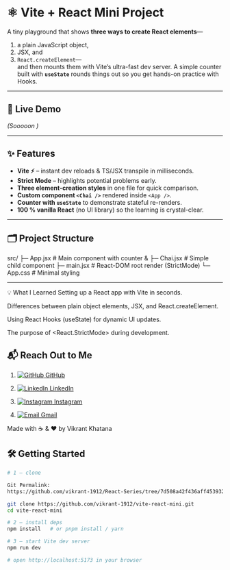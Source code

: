 # ⚛️ Vite + React Mini Project

A tiny playground that shows **three ways to create React elements**—  
1. a plain JavaScript object,  
2. JSX, and  
3. `React.createElement`—  
and then mounts them with Vite’s ultra-fast dev server. A simple counter built with **`useState`** rounds things out so you get hands-on practice with Hooks.

---

## 🚀 Live Demo  
*(Sooooon )*

---

## ✨ Features

- **Vite ⚡** – instant dev reloads & TS/JSX transpile in milliseconds.  
- **Strict Mode** – highlights potential problems early.  
- **Three element-creation styles** in one file for quick comparison.  
- **Custom component `<Chai />`** rendered inside `<App />`.  
- **Counter with `useState`** to demonstrate stateful re-renders.  
- **100 % vanilla React** (no UI library) so the learning is crystal-clear.

---

## 🗂️ Project Structure
src/
├─ App.jsx # Main component with counter & <Chai />
├─ Chai.jsx # Simple child component
├─ main.jsx # React-DOM root render (StrictMode)
└─ App.css # Minimal styling


---
💡 What I Learned
Setting up a React app with Vite in seconds.

Differences between plain object elements, JSX, and React.createElement.

Using React Hooks (useState) for dynamic UI updates.

The purpose of <React.StrictMode> during development.

## 📬 Reach Out to Me


1. [![GitHub](https://img.shields.io/badge/GitHub-181717?style=flat-square&logo=github&logoColor=white) GitHub](https://github.com/vikrant-1912)
 
    
4. [![LinkedIn](https://img.shields.io/badge/LinkedIn-0A66C2?style=flat-square&logo=linkedin&logoColor=white) LinkedIn](https://www.linkedin.com/in/vikrant1912)
   
    
7. [![Instagram](https://img.shields.io/badge/Instagram-E4405F?style=flat-square&logo=instagram&logoColor=white) Instagram](https://www.instagram.com/vikrant_7017)
 
     
10. [![Email](https://img.shields.io/badge/Gmail-D14836?style=flat-square&logo=gmail&logoColor=white) Gmail](mailto:vikrantkhatana15@gmail.com)
 



Made with ☕ & ❤️ by Vikrant Khatana


## 🛠️ Getting Started

```bash
# 1 – clone

Git Permalink:
https://github.com/vikrant-1912/React-Series/tree/7d508a42f436aff453932fde0710d143f510988b/01ViteReact

git clone https://github.com/vikrant-1912/vite-react-mini.git
cd vite-react-mini

# 2 – install deps
npm install   # or pnpm install / yarn

# 3 – start Vite dev server
npm run dev

# open http://localhost:5173 in your browser



